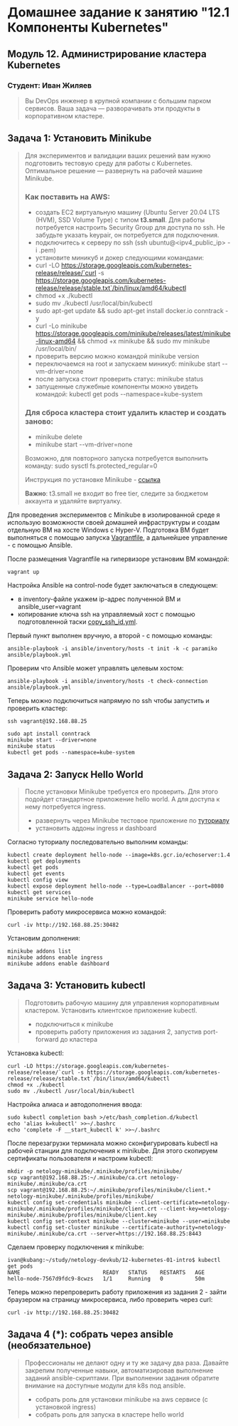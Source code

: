 # Домашнее задание к занятию "12.1 Компоненты Kubernetes"

## Модуль 12. Администрирование кластера Kubernetes

### Студент: Иван Жиляев

>Вы DevOps инженер в крупной компании с большим парком сервисов. Ваша задача — разворачивать эти продукты в корпоративном кластере. 

## Задача 1: Установить Minikube

>Для экспериментов и валидации ваших решений вам нужно подготовить тестовую среду для работы с Kubernetes. Оптимальное решение — развернуть на рабочей машине Minikube.
>
>### Как поставить на AWS:
>- создать EC2 виртуальную машину (Ubuntu Server 20.04 LTS (HVM), SSD Volume Type) с типом **t3.small**. Для работы потребуется настроить Security Group для доступа по ssh. Не забудьте указать keypair, он потребуется для подключения.
>- подключитесь к серверу по ssh (ssh ubuntu@<ipv4_public_ip> -i <keypair>.pem)
>- установите миникуб и докер следующими командами:
>  - curl -LO https://storage.googleapis.com/kubernetes-release/release/`curl -s https://storage.googleapis.com/kubernetes-release/release/stable.txt`/bin/linux/amd64/kubectl
>  - chmod +x ./kubectl
>  - sudo mv ./kubectl /usr/local/bin/kubectl
>  - sudo apt-get update && sudo apt-get install docker.io conntrack -y
>  - curl -Lo minikube https://storage.googleapis.com/minikube/releases/latest/minikube-linux-amd64 && chmod +x minikube && sudo mv minikube /usr/local/bin/
>- проверить версию можно командой minikube version
>- переключаемся на root и запускаем миникуб: minikube start --vm-driver=none
>- после запуска стоит проверить статус: minikube status
>- запущенные служебные компоненты можно увидеть командой: kubectl get pods --namespace=kube-system
>
>### Для сброса кластера стоит удалить кластер и создать заново:
>- minikube delete
>- minikube start --vm-driver=none
>
>Возможно, для повторного запуска потребуется выполнить команду: sudo sysctl fs.protected_regular=0
>
>Инструкция по установке Minikube - [ссылка](https://kubernetes.io/ru/docs/tasks/tools/install-minikube/)
>
>**Важно**: t3.small не входит во free tier, следите за бюджетом аккаунта и удаляйте виртуалку.

Для проведения экспериментов с Minikube в изолированной среде я использую возможности своей домашней инфраструктуры и создам отдельную ВМ на хосте Windows с Hyper-V. Подготовка ВМ будет выполняться с помощью запуска [Vagrantfile](Vagrantfile), а дальнейшее управление - с помощью Ansible.

После размещения Vagrantfile на гипервизоре установим ВМ командой:

```
vagrant up
```

Настройка Ansible на control-node будет заключаться в следующем:
- в inventory-файле укажем ip-адрес полученной ВМ и ansible_user=vagrant
- копирование ключа ssh на управляемый хост с помощью подготовленной таски [copy_ssh_id.yml](ansible/roles/init_role/tasks/copy_ssh_id.yml).

Первый пункт выполнен вручную, а второй - с помощью команды:

```
ansible-playbook -i ansible/inventory/hosts -t init -k -c paramiko ansible/playbook.yml
```

Проверим что Ansible может управлять целевым хостом:

```
ansible-playbook -i ansible/inventory/hosts -t check-connection ansible/playbook.yml
```

Теперь можно подключиться напрямую по ssh чтобы запустить и проверить кластер:

```
ssh vagrant@192.168.88.25
```
```
sudo apt install conntrack
minikube start --driver=none
minikube status
kubectl get pods --namespace=kube-system
```


## Задача 2: Запуск Hello World

>После установки Minikube требуется его проверить. Для этого подойдет стандартное приложение hello world. А для доступа к нему потребуется ingress.
>
>- развернуть через Minikube тестовое приложение по [туториалу](https://kubernetes.io/ru/docs/tutorials/hello-minikube/#%D1%81%D0%BE%D0%B7%D0%B4%D0%B0%D0%BD%D0%B8%D0%B5-%D0%BA%D0%BB%D0%B0%D1%81%D1%82%D0%B5%D1%80%D0%B0-minikube)
>- установить аддоны ingress и dashboard

Согласно туториалу последовательно выполним команды:

```
kubectl create deployment hello-node --image=k8s.gcr.io/echoserver:1.4
kubectl get deployments
kubectl get pods
kubectl get events
kubectl config view
kubectl expose deployment hello-node --type=LoadBalancer --port=8080
kubectl get services
minikube service hello-node
```

Проверить работу микросервиса можно командой:

```
curl -iv http://192.168.88.25:30482
```

Установим дополнения:

```
minikube addons list
minikube addons enable ingress
minikube addons enable dashboard
```

## Задача 3: Установить kubectl

>Подготовить рабочую машину для управления корпоративным кластером. Установить клиентское приложение kubectl.
>- подключиться к minikube 
>- проверить работу приложения из задания 2, запустив port-forward до кластера

Установка kubectl:

```
curl -LO https://storage.googleapis.com/kubernetes-release/release/`curl -s https://storage.googleapis.com/kubernetes-release/release/stable.txt`/bin/linux/amd64/kubectl
chmod +x ./kubectl
sudo mv ./kubectl /usr/local/bin/kubectl
```

Настройка алиаса и автодополнения ввода:

```
sudo kubectl completion bash >/etc/bash_completion.d/kubectl
echo 'alias k=kubectl' >>~/.bashrc
echo 'complete -F __start_kubectl k' >>~/.bashrc
```

После перезагрузки терминала можно сконфигурировать kubectl на рабочей станции для подключения к minikube. Для этого скопируем сертификаты пользователя и настроим kubectl:

```
mkdir -p netology-minikube/.minikube/profiles/minikube/
scp vagrant@192.168.88.25:~/.minikube/ca.crt netology-minikube/.minikube/ca.crt
scp vagrant@192.168.88.25:~/.minikube/profiles/minikube/client.* netology-minikube/.minikube/profiles/minikube/
kubectl config set-credentials minikube --client-certificate=netology-minikube/.minikube/profiles/minikube/client.crt --client-key=netology-minikube/.minikube/profiles/minikube/client.key
kubectl config set-context minikube --cluster=minikube --user=minikube
kubectl config set-cluster minikube --certificate-authority=netology-minikube/.minikube/ca.crt --server=https://192.168.88.25:8443
```

Сделаем проверку подключения к minikube:

```
ivan@kubang:~/study/netology-devkub/12-kubernetes-01-intro$ kubectl get pods
NAME                          READY   STATUS    RESTARTS   AGE
hello-node-7567d9fdc9-8cwzs   1/1     Running   0          50m
```

Теперь можно перепроверить работу приложения из задания 2 - зайти браузером на страницу микросервиса, либо проверить через curl:

```
curl -iv http://192.168.88.25:30482
```

## Задача 4 (*): собрать через ansible (необязательное)

>Профессионалы не делают одну и ту же задачу два раза. Давайте закрепим полученные навыки, автоматизировав выполнение заданий  ansible-скриптами. При выполнении задания обратите внимание на доступные модули для k8s под ansible.
> - собрать роль для установки minikube на aws сервисе (с установкой ingress)
> - собрать роль для запуска в кластере hello world

